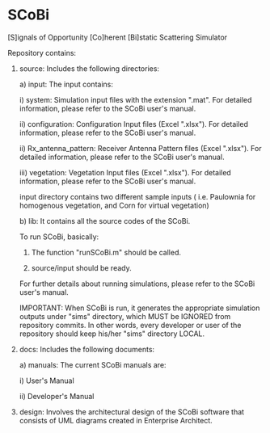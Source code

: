 # SCoBi
[S]ignals of Opportunity [Co]herent [Bi]static Scattering Simulator


Repository contains:

1) source: Includes the following directories:
   
   a) input: The input contains:
   
      i) system: Simulation input files with the extension ".mat". For detailed information, please refer to the SCoBi user's manual.
      
      ii) configuration:  Configuration Input files (Excel ".xlsx"). For detailed information, please refer to the SCoBi user's manual.
      
      ii) Rx_antenna_pattern:  Receiver Antenna Pattern files (Excel ".xlsx"). For detailed information, please refer to the SCoBi user's manual.
      
      iii) vegetation:  Vegetation Input files (Excel ".xlsx"). For detailed information, please refer to the SCoBi user's manual.


      input directory contains two different sample inputs ( i.e. Paulownia for homogenous vegetation, and Corn for virtual vegetation)
      
   b) lib: It contains all the source codes of the SCoBi.

      To run SCoBi, basically:
      
      1) The function "runSCoBi.m" should be called.
      
      2) source/input should be ready.
	  
	  For further details about running simulations, please refer to the SCoBi user's manual.
      
      IMPORTANT: When SCoBi is run, it generates the appropriate simulation outputs under "sims" directory, which MUST be IGNORED from repository commits. In other words, every developer or user of the repository should keep his/her "sims" directory LOCAL.


2) docs: Includes the following documents:
   
   a) manuals: The current SCoBi manuals are:
   
      i) User's Manual
      
      ii) Developer's Manual
      
      
3) design: Involves the architectural design of the SCoBi software that consists of UML diagrams created in Enterprise Architect.
